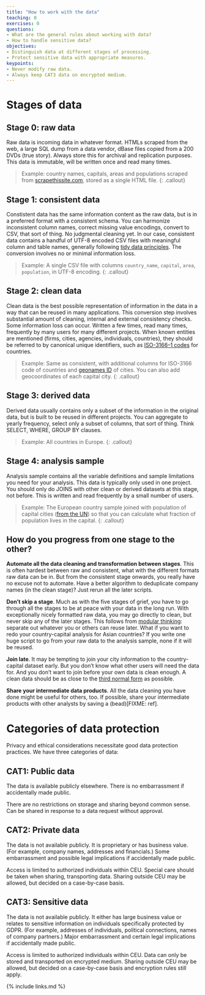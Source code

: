 ```yaml
---
title: "How to work with the data"
teaching: 0
exercises: 0
questions:
- What are the general rules about working with data?
- How to handle sensitive data?
objectives:
- Distinguish data at different stages of processing.
- Protect sensitive data with appropriate measures.
keypoints:
- Never modify raw data.
- Always keep CAT3 data on encrypted medium.
---
```


# Stages of data
## Stage 0: raw data
Raw data is incoming data in whatever format. HTMLs scraped from the web, a large SQL dump from a data vendor, dBase files copied from a 200 DVDs (true story). Always store this for archival and replication purposes. This data is immutable, will be written once and read many times.

> Example: country names, capitals, areas and populations scraped from [scrapethissite.com](https://scrapethissite.com/pages/simple/), stored as a single HTML file.
{: .callout}

## Stage 1: consistent data
Constistent data has the same information content as the raw data, but is in a preferred format with a consistent schema. You can harmonize inconsistent column names, correct missing value encodings, convert to CSV, that sort of thing. No judgmental cleaning yet. In our case, consistent data contains a handful of UTF-8 encoded CSV files with meaningful column and table names, generally following [tidy data principles](http://vita.had.co.nz/papers/tidy-data.html). The conversion involves no or minimal information loss.

> Example: A single CSV file with columns `country_name`, `capital`, `area`, `population`, in UTF-8 encoding.
{: .callout}

## Stage 2: clean data
Clean data is the best possible representation of information in the data in a way that can be reused in many applications. This conversion step involves substantial amount of cleaning, internal and external consistency checks. Some information loss can occur. Written a few times, read many times, frequently by many users for many different projects. When known entities are mentioned (firms, cities, agencies, individuals, countries), they should be referred to by canonical unique identifiers, such as [ISO-3166–1 codes](https://datahub.io/core/country-list) for countries.

> Example: Same as consistent, with additional columns for ISO-3166 code of countries and [geonames ID](https://www.geonames.org/) of cities. You can also add geocoordinates of each capital city.
{: .callout}

## Stage 3: derived data
Derived data usually contains only a subset of the information in the original data, but is built to be reused in different projects. You can aggregate to yearly frequency, select only a subset of columns, that sort of thing. Think SELECT, WHERE, GROUP BY clauses.

> Example: All countries in Europe.
{: .callout}

## Stage 4: analysis sample
Analysis sample contains all the variable definitions and sample limitations you need for your analysis. This data is typically only used in one project. You should only do JOINS with other clean or derived datasets at this stage, not before. This is written and read frequently by a small number of users.

> Example: The European country sample joined with population of capital cities ([from the UN](https://unstats.un.org/unsd/demographic/products/dyb/City_Page.htm)) so that you can calculate what fraction of population lives in the capital.
{: .callout}

## How do you progress from one stage to the other?

**Automate all the data cleaning and transformation between stages**. This is often hardest between raw and consistent, what with the different formats raw data can be in. But from the consistent stage onwards, you really have no excuse not to automate. Have a better algorithm to deduplicate company names (in the clean stage)? Just rerun all the later scripts.

**Don’t skip a stage**. Much as with the five stages of grief, you have to go through all the stages to be at peace with your data in the long run. With exceptionally nicely formatted raw data, you may go directly to clean, but never skip any of the later stages. This follows from [modular thinking](https://dev.to/korenmiklos/the-tupperware-approach-to-coding-1g74): separate out whatever you or others can reuse later. What if you want to redo your country-capital analysis for Asian countries? If you write one huge script to go from your raw data to the analysis sample, none if it will be reused.

**Join late**. It may be tempting to join your city information to the country-capital dataset early. But you don’t know what other users will need the data for. And you don’t want to join before your own data is clean enough. A clean data should be as close to the [third normal form](https://en.wikipedia.org/wiki/Database_normalization#Normal_forms) as possible.

**Share your intermediate data products**. All the data cleaning you have done might be useful for others, too. If possible, share your intermediate products with other analysts by saving a (bead)[FIXME: ref].

# Categories of data protection
Privacy and ethical considerations necessitate good data protection practices. We have three categories of data:
## CAT1: Public data
The data is available publicly elsewhere. There is no embarrassment if accidentally made public. 

There are no restrictions on storage and sharing beyond common sense. Can be shared in response to a data request without approval.
## CAT2: Private data
The data is not available publicly. It is proprietary or has business value. (For example, company names, addresses and financials.) Some embarrassment and possible legal implications if accidentally made public. 

Access is limited to authorized individuals within CEU. Special care should be taken when sharing, transporting data. Sharing outside CEU may be allowed, but decided on a case-by-case basis.
## CAT3: Sensitive data
The data is not available publicly. It either has large business value or relates to sensitive information on individuals specifically protected by GDPR. (For example, addresses of individuals, political connections, names of company partners.) Major embarrassment and certain legal implications if accidentally made public. 

Access is limited to authorized individuals within CEU. Data can only be stored and transported on encrypted medium. Sharing outside CEU may be allowed, but decided on a case-by-case basis and encryption rules still apply.


{% include links.md %}

